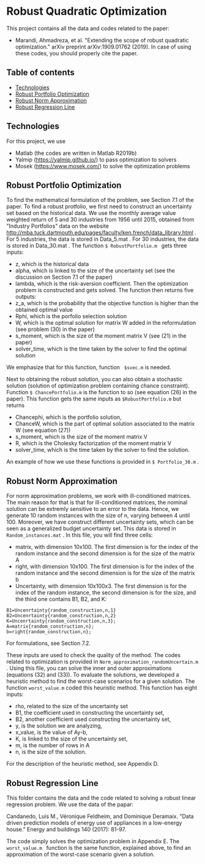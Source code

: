 # Robust Quadratic Optimization 

This project contains all the data and codes related to the paper:
* Marandi, Ahmadreza, et al. "Extending the scope of robust quadratic optimization." arXiv preprint arXiv:1909.01762 (2019). 
In case of using these codes, you should properly cite the paper.  

## Table of contents
* [Technologies](#technologies)
* [Robust Portfolio Optimization](#Robust-Portfolio-Optimization)
* [Robust Norm Approximation](#robust-norm-approximation)
* [Robust Regression Line](#robust-regression-line)

## Technologies
For this project, we use
* Matlab (the codes are written in Matlab R2019b)
* Yalmip (https://yalmip.github.io/) to pass optimization to solvers
* Mosek (https://www.mosek.com/) to solve the optimization problems

## Robust Portfolio Optimization
To find the mathematical formulation of the problem, see Section 7.1 of the paper.
To find a robust protfolio, we first need to construct an uncertainty set based on the historical data. We use the monthly average value weighted return of 5 and 30 industries from 1956 until 2015, obtained from  "Industry Portfolios" data on the website http://mba.tuck.dartmouth.edu/pages/faculty/ken.french/data_library.html . For 5 industries, the data is stored in Data_5.mat . For 30 industries, the data is stored in Data_30.mat . The function ```$ RobustPortfolio.m ``` gets three inputs:
* z, which is the historical data
* alpha, which is linked to the size of the uncertainty set (see the discussion on Section 7.1 of the paper)
* lambda, which is the risk-aversion coefficient.
Then the optimization problem is constructed and gets solved. The function then returns five outputs:
* z_a, which is the probability that the objective function is higher than the obtained optimal value
* Rphi, which is the porfolio selection solution
* W, which is the optimal solution for matrix W added in the reformulation (see problem (30) in the paper)
* s_moment, which is the size of the moment matrix V (see (21) in the paper)
* solver_time, which is the time taken by the solver to find the optimal solution

We emphasize that for this function, function ``` $svec.m``` is needed. 

Next to obtaining the robust solution, you can also obtain a stochastic solution (solution of optimization problem containing chance constraint). Function ``` $ ChancePortfolio.m ``` is the function to so (see equation (26) in the paper). This function gets the same inputs as ``` $RobustPortfolio.m ``` but returns
* Chancephi, which is the portfolio solution,
* ChanceW, which is the part of optimal solution associated to the matrix W (see equation (27))
* s_moment, which is the size of the moment matrix V
* R, which is the Cholesky factorization of the moment matrix V
* solver_time, which is the time taken by the solver to find the solution.


An example of how we use these functions is provided in ``` $ Portfolio_30.m ``` .




## Robust Norm Approximation
For norm approximation problems, we work with ill-conditioned matrices. The main reason for that is that for ill-conditioned matrices, the nominal solution can be extremly sensitive to an error to the data. Hence, we generate 10 random instances with the size of n, varying between 4 until 100. Moreover, we have construct different uncertainty sets, which can be seen as a generalized budget uncertainty set. This data is stored in ``` Random_instances.mat ``` . In this file, you will find three cells: 

* matrix, with dimension 10x100. The first dimension is for the index of the random instance and the second dimension is for the size of the matrix A
* right, with dimension 10x100. The first dimension is for the index of the random instance and the second dimension is for the size of the matrix b
* Uncertainty, with dimension 10x100x3. The first dimension is for the index of the random instance, the second dimension is for the size, and the third one contains B1, B2, and K:

```
B1=Uncenrtainty{random_construction,n,1}
B2=Uncenrtainty{random_construction,n,2}
K=Uncenrtainty{random_construction,n,3};
A=matrix{random_construction,n};
b=right{random_construction,n};
 ``` 
For formulations, see Section 7.2. 

These inputs are used to check the quality of the method. The codes related to optimization is provided in ``` Norm_approximation_randomUncertain.m ``` . Using this file, you can solve the inner and outer approximations (equations (32) and (33)). To evaluate the solutions, we developed a heuristic method to find the worst-case scenarios for a given solution. The function ``` worst_value.m ``` coded this heuristic method. This function has eight inputs:

* rho, related to the size of the uncertainty set
* B1, the coefficient used in constructing the uncertainty set,
* B2, another coefficient used constructing the uncertainty set,
* y, is the solution we are analyzing, 
* x_value, is the value of Ay-b,
* K, is linked to the size of the uncertainty set,
* m, is the number of rows in A
* n, is the size of the solution.

For the description of the heuristic method, see Appendix D.

## Robust Regression Line

This folder contains the data and the code related to solving a robust linear regression problem. We use the data of the papar:

Candanedo, Luis M., Véronique Feldheim, and Dominique Deramaix. "Data driven prediction models of energy use of appliances in a low-energy house." Energy and buildings 140 (2017): 81-97.

The code simply solves the optimization problem in Appendix E. The ```worst_value.m ``` function is the same function, explained above, to find an approximation of the worst-case scenario given a solution. 
